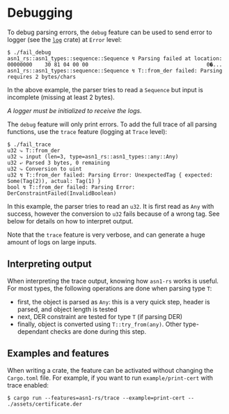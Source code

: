 # Debugging

To debug parsing errors, the `debug` feature can be used to send error to logger (see the [`log`](https://crates.io/crates/log) crate) at `Error` level:
```shell
$ ./fail_debug
asn1_rs::asn1_types::sequence::Sequence ↯ Parsing failed at location:
00000000	30 81 04 00 00                                  	0�...
asn1_rs::asn1_types::sequence::Sequence ↯ T::from_der failed: Parsing requires 2 bytes/chars
```
In the above example, the parser tries to read a `Sequence` but input is incomplete (missing at least 2 bytes).

_A logger must be initialized to receive the logs._


The `debug` feature will only print errors. To add the full trace of all parsing functions, use the `trace` feature (logging at `Trace` level):
```shell
$ ./fail_trace
u32 ⤷ T::from_der
u32 ⤷ input (len=3, type=asn1_rs::asn1_types::any::Any)
u32 ⤶ Parsed 3 bytes, 0 remaining
u32 ⤷ Conversion to uint
u32 ↯ T::from_der failed: Parsing Error: UnexpectedTag { expected: Some(Tag(2)), actual: Tag(1) }
bool ↯ T::from_der failed: Parsing Error: DerConstraintFailed(InvalidBoolean)
```
In this example, the parser tries to read an `u32`. It is first read as `Any` with success, however the conversion to `u32` fails because of a wrong tag. See below for details on how to interpret output.

Note that the `trace` feature is very verbose, and can generate a huge amount of logs on large inputs.

## Interpreting output

When interpreting the trace output, knowing how `asn1-rs` works is useful. For most types, the following operations are done when parsing type `T`:
 - first, the object is parsed as `Any`: this is a very quick step, header is parsed, and object length is tested
 - next, DER constraint are tested for type `T` (if parsing DER)
 - finally, object is converted using `T::try_from(any)`. Other type-dependant checks are done during this step.

## Examples and features

When writing a crate, the feature can be activated without changing the `Cargo.toml` file.
For example, if you want to run `example/print-cert` with trace enabled:
```shell
$ cargo run --features=asn1-rs/trace --example=print-cert -- ./assets/certificate.der
```